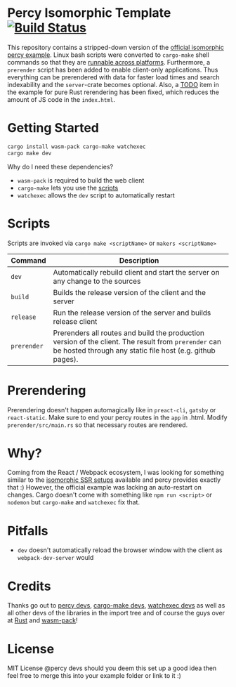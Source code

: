 # Percy Isomorphic Template [![Build Status](https://travis-ci.org/Hizoul/resub-persist.svg?branch=master)](https://travis-ci.org/Hizoul/optikey-boardlayout)
This repository contains a stripped-down version of the [official isomorphic percy example](https://github.com/chinedufn/percy/tree/master/examples/isomorphic).
Linux bash scripts were converted to `cargo-make` shell commands so that they are [runnable across platforms](https://sagiegurari.github.io/cargo-make/#usage-task-command-script-task-exampleshell2batch).
Furthermore, a `prerender` script has been added to enable client-only applications. Thus everything can be prerendered with data for faster load times and search indexability and the `server`-crate becomes optional.
Also, a [TODO](https://github.com/chinedufn/percy/blob/e41857e0d002ade865a4c0b9f1c052f75dc06d0b/examples/isomorphic/client/src/lib.rs#L49) item in the example for pure Rust rerendering has been fixed, which reduces the amount of JS code in the `index.html`.

# Getting Started
```bash
cargo install wasm-pack cargo-make watchexec
cargo make dev
```

Why do I need these dependencies?
- `wasm-pack` is required to build the web client
- `cargo-make` lets you use the [scripts](#Scripts)
- `watchexec` allows the `dev` script to automatically restart

# Scripts

Scripts are invoked via `cargo make <scriptName>` or `makers <scriptName>`

| Command  | Description |
|---|---|
| `dev` | Automatically rebuild client and start the server on any change to the sources |
| `build` | Builds the release version of the client and the server |
| `release` | Run the release version of the server and builds release client |
| `prerender` | Prerenders all routes and build the production version of the client. The result from `prerender` can be hosted through any static file host (e.g. github pages). |

# Prerendering
Prerendering doesn't happen automagically like in `preact-cli`, `gatsby` or `react-static`.
Make sure to end your percy routes in the `app` in .html.
Modify `prerender/src/main.rs` so that necessary routes are rendered.

# Why?
Coming from the React / Webpack ecosystem, I was looking for something similar to the [isomorphic SSR setups](https://github.com/preactjs/preact-cli) available and percy provides exactly that :)
However, the official example was lacking an auto-restart on changes.
Cargo doesn't come with something like `npm run <script>` or `nodemon` but `cargo-make` and `watchexec` fix that.

# Pitfalls
- `dev` doesn't automatically reload the browser window with the client as `webpack-dev-server` would

# Credits
Thanks go out to [percy devs](https://github.com/chinedufn/percy/graphs/contributors), [cargo-make devs](https://github.com/sagiegurari/cargo-make/graphs/contributors), [watchexec devs](https://github.com/watchexec/watchexec/graphs/contributors) as well as all other devs of the libraries in the import tree and of course the guys over at [Rust](https://www.rust-lang.org/governance) and [wasm-pack](https://github.com/rustwasm/wasm-pack/graphs/contributors)!

# License
MIT License
@percy devs should you deem this set up a good idea then feel free to merge this into your example folder or link to it :)